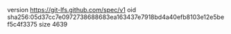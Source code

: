 version https://git-lfs.github.com/spec/v1
oid sha256:05d37cc7e0972738688683ea163437e7918bd4a40efb8103e12e5bef5c4f3375
size 4639

